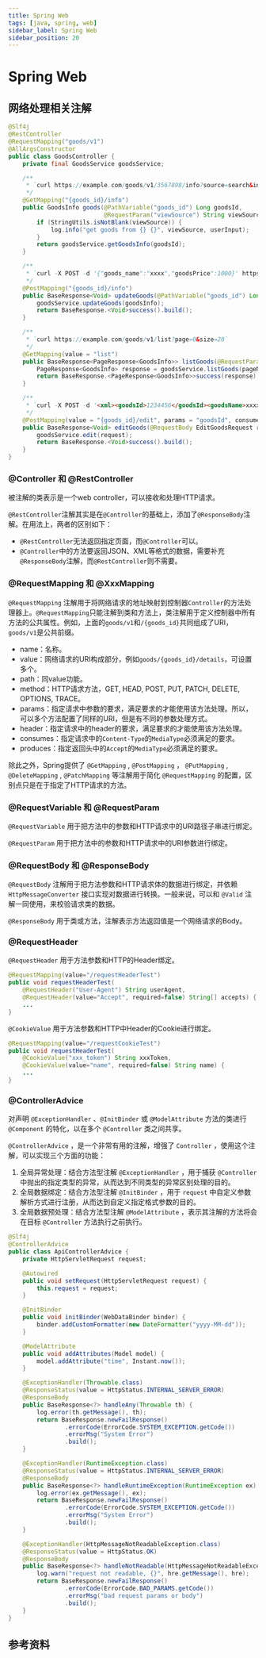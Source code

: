 ```yaml
---
title: Spring Web
tags: [java, spring, web]
sidebar_label: Spring Web
sidebar_position: 20
---
```


# Spring Web

## 网络处理相关注解

```java
@Slf4j
@RestController
@RequestMapping("goods/v1")
@AllArgsConstructor
public class GoodsController {
    private final GoodsService goodsService;

    /**
     * `curl https://example.com/goods/v1/3567898/info?source=search&input=iphone13`
     */
    @GetMapping("{goods_id}/info")
    public GoodsInfo goods(@PathVariable("goods_id") Long goodsId,
                           @RequestParam("viewSource") String viewSource, @RequestParam("userInput") String userInput) {
        if (StringUtils.isNotBlank(viewSource)) {
            log.info("get goods from {} {}", viewSource, userInput);
        }
        return goodsService.getGoodsInfo(goodsId);
    }

    /**
     * `curl -X POST -d '{"goods_name":"xxxx","goodsPrice":1000}' https://example.com/goods/v1/3567898/info`
     */
    @PostMapping("{goods_id}/info")
    public BaseResponse<Void> updateGoods(@PathVariable("goods_id") Long goodsId, @RequestBody GoodsInfo goodsInfo) {
        goodsService.updateGoods(goodsInfo);
        return BaseResponse.<Void>success().build();
    }

    /**
     * `curl https://example.com/goods/v1/list?page=0&size=20`
     */
    @GetMapping(value = "list")
    public BaseResponse<PageResponse<GoodsInfo>> listGoods(@RequestParam("page") Integer pageNo, @RequestParam("size") Integer pageSize) {
        PageResponse<GoodsInfo> response = goodsService.listGoods(pageNo, pageSize);
        return BaseResponse.<PageResponse<GoodsInfo>>success(response).build();
    }

    /**
     * `curl -X POST -d '<xml><goodsId>1234456</goodsId><goodsName>xxxxxx</goodsName></xml>' https://example.com/goods/v1/3567898/info`
     */
    @PostMapping(value = "{goods_id}/edit", params = "goodsId", consumes = MediaType.TEXT_XML_VALUE, produces = MediaType.TEXT_XML_VALUE)
    public BaseResponse<Void> editGoods(@RequestBody EditGoodsRequest request) {
        goodsService.edit(request);
        return BaseResponse.<Void>success().build();
    }
}
```

### @Controller 和 @RestController

被注解的类表示是一个web controller，可以接收和处理HTTP请求。

`@RestController`注解其实是在`@Controller`的基础上，添加了`@ResponseBody`注解。在用法上，两者的区别如下：

* `@RestController`无法返回指定页面，而`@Controller`可以。
* `@Controller`中的方法要返回JSON、XML等格式的数据，需要补充`@ResponseBody`注解，而`@RestController`则不需要。

### @RequestMapping 和 @XxxMapping

`@RequestMapping` 注解用于将网络请求的地址映射到控制器`Controller`的方法处理器上。`@RequestMapping`只能注解到类和方法上，类注解用于定义控制器中所有方法的公共属性。例如，上面的`goods/v1`和`/{goods_id}`共同组成了URI，`goods/v1`是公共前缀。

* name：名称。
* value：网络请求的URI构成部分，例如`goods/{goods_id}/details`，可设置多个。
* path：同value功能。
* method：HTTP请求方法，GET, HEAD, POST, PUT, PATCH, DELETE, OPTIONS, TRACE。
* params：指定请求中参数的要求，满足要求的才能使用该方法处理。所以，可以多个方法配置了同样的URI，但是有不同的参数处理方式。
* header：指定请求中的header的要求，满足要求的才能使用该方法处理。
* consumes：指定请求中的`Content-Type`的`MediaType`必须满足的要求。
* produces：指定返回头中的`Accept`的`MediaType`必须满足的要求。

除此之外，Spring提供了 `@GetMapping` , `@PostMapping` ， `@PutMapping` , `@DeleteMapping` , `@PatchMapping` 等注解用于简化 `@RequestMapping` 的配置，区别点只是在于指定了HTTP请求的方法。

### @RequestVariable 和 @RequestParam

`@RequestVariable` 用于把方法中的参数和HTTP请求中的URI路径子串进行绑定。

`@RequestParam` 用于把方法中的参数和HTTP请求中的URI参数进行绑定。

### @RequestBody 和 @ResponseBody

`@RequestBody` 注解用于把方法参数和HTTP请求体的数据进行绑定，并依赖 `HttpMessageConverter` 接口实现对数据进行转换。一般来说，可以和 `@Valid` 注解一同使用，来校验请求类的数据。

`@ResponseBody` 用于类或方法，注解表示方法返回值是一个网络请求的Body。

### @RequestHeader

`@RequestHeader` 用于方法参数和HTTP的Header绑定。

```java
@RequestMapping(value="/requestHeaderTest")
public void requestHeaderTest(
    @RequestHeader("User-Agent") String userAgent,
    @RequestHeader(value="Accept", required=false) String[] accepts) {
    ...
}
```

`@CookieValue` 用于方法参数和HTTP中Header的Cookie进行绑定。

```java
@RequestMapping(value="/requestCookieTest")
public void requestHeaderTest(
    @CookieValue("xxx_token") String xxxToken,
    @CookieValue(value="name", required=false) String name) {
    ...
}
```

### @ControllerAdvice

对声明 `@ExceptionHandler` 、`@InitBinder` 或 `@ModelAttribute` 方法的类进行 `@Component` 的特化，以在多个 `@Controller` 类之间共享。

`@ControllerAdvice` ，是一个非常有用的注解，增强了 `Controller` ，使用这个注解，可以实现三个方面的功能：

1. 全局异常处理：结合方法型注解 `@ExceptionHandler` ，用于捕获 `@Controller` 中抛出的指定类型的异常，从而达到不同类型的异常区别处理的目的。
2. 全局数据绑定：结合方法型注解 `@InitBinder` ，用于 `request` 中自定义参数解析方式进行注册，从而达到自定义指定格式参数的目的。
3. 全局数据预处理：结合方法型注解 `@ModelAttribute` ，表示其注解的方法将会在目标 `@Controller` 方法执行之前执行。

```java
@Slf4j
@ControllerAdvice
public class ApiControllerAdvice {
    private HttpServletRequest request;

    @Autowired
    public void setRequest(HttpServletRequest request) {
        this.request = request;
    }

    @InitBinder
    public void initBinder(WebDataBinder binder) {
        binder.addCustomFormatter(new DateFormatter("yyyy-MM-dd"));
    }

    @ModelAttribute
    public void addAttributes(Model model) {
        model.addAttribute("time", Instant.now());
    }

    @ExceptionHandler(Throwable.class)
    @ResponseStatus(value = HttpStatus.INTERNAL_SERVER_ERROR)
    @ResponseBody
    public BaseResponse<?> handleAny(Throwable th) {
        log.error(th.getMessage(), th);
        return BaseResponse.newFailResponse()
                .errorCode(ErrorCode.SYSTEM_EXCEPTION.getCode())
                .errorMsg("System Error")
                .build();
    }

    @ExceptionHandler(RuntimeException.class)
    @ResponseStatus(value = HttpStatus.INTERNAL_SERVER_ERROR)
    @ResponseBody
    public BaseResponse<?> handleRuntimeException(RuntimeException ex) {
        log.error(ex.getMessage(), ex);
        return BaseResponse.newFailResponse()
                .errorCode(ErrorCode.SYSTEM_EXCEPTION.getCode())
                .errorMsg("System Error")
                .build();
    }

    @ExceptionHandler(HttpMessageNotReadableException.class)
    @ResponseStatus(value = HttpStatus.OK)
    @ResponseBody
    public BaseResponse<?> handleNotReadable(HttpMessageNotReadableException hre) {
        log.warn("request not readable, {}", hre.getMessage(), hre);
        return BaseResponse.newFailResponse()
                .errorCode(ErrorCode.BAD_PARAMS.getCode())
                .errorMsg("bad request params or body")
                .build();
    }
}
```

## 参考资料

